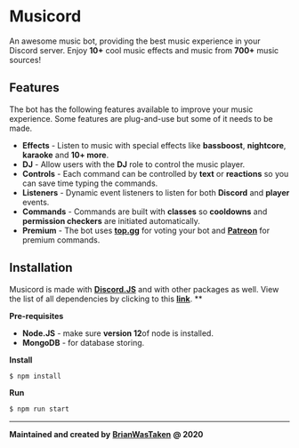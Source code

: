 # Musicord
An awesome music bot, providing the best music experience in your Discord server. Enjoy **10+** cool music effects and music from **700+** music sources!

## Features
The bot has the following features available to improve your music experience. Some features are plug-and-use but some of it needs to be made.

* **Effects** - Listen to music with special effects like **bassboost**, **nightcore**, **karaoke** and **10+ more**.
* **DJ** - Allow users with the **DJ** role to control the music player.
* **Controls** - Each command can be controlled by **text** or **reactions** so you can save time typing the commands.
* **Listeners** - Dynamic event listeners to listen for both **Discord** and **player** events.
* **Commands** - Commands are built with **classes** so **cooldowns** and **permission checkers** are initiated automatically.
* **Premium** - The bot uses [**top.gg**](https://top.gg) for voting your bot and [**Patreon**](https://patreon.com) for premium commands.

## Installation
Musicord is made with [**Discord.JS**](https://discord.js.org) and with other packages as well. View the list of all dependencies by clicking to this [**link**](docs/PACKAGES.md).
**

**Pre-requisites**
* **Node.JS** - make sure **version 12**of node is installed.
* **MongoDB** - for database storing.

**Install**
```bash
$ npm install
```

**Run**
```bash
$ npm run start
```

-----------------------------
**Maintained and created by**
[**BrianWasTaken**](https://github.com/BrianWasTkn) **@ 2020**